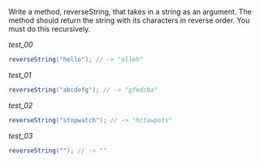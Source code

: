 Write a method, reverseString, that takes in a string as an argument. The method should return the string with its characters in reverse order. You must do this recursively.

_test_00_

```java
reverseString("hello"); // -> "olleh"
```

_test_01_

```java
reverseString("abcdefg"); // -> "gfedcba"
```

_test_02_

```java
reverseString("stopwatch"); // -> "hctawpots"
```

_test_03_

```java
reverseString(""); // -> ""
```
